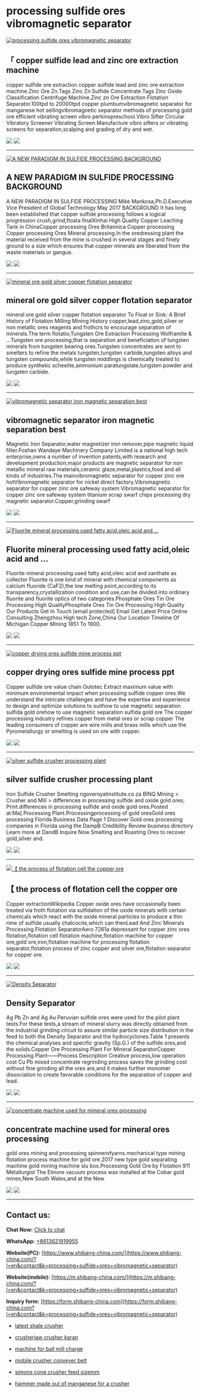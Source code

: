 # processing sulfide ores vibromagnetic separator

<a href="https://swt.shibang-china.com/?l=en&img&k=processing+sulfide+ores+vibromagnetic+separator" target="_blank">![processing sulfide ores vibromagnetic separator](http://static.shibang-china.com/all-800x300/191.jpg)</a>

## 「 copper sulfide lead and zinc ore extraction machine
copper sulfide ore extraction copper sulfide lead and zinc ore extraction machine.Zinc Ore Zn.Tags Zinc Zn Sulfide Concentrate.Tags Zinc Oxide Classification Centrifuge Machine.Zinc zn Ore Extraction Flotation Separator.100tpd to 20000tpd copper plumbumvibromagnetic separator for manganese hot sellingvibromagnetic separator methods of processing gold ore efficient vibrating screen vibro perkinspreschool.Vibro Sifter Circular Vibratory Screener Vibrating Screen.Manufacture vibro sifters or vibrating screens for separation,scalping and grading of dry and wet.


<a href="https://whatsapp.shibangsoft.com/WhatsApp.php" target="_blank" title="WhatsApp">![](http://static.shibang-china.com/icon/whatsapp.png)</a> <a href="https://swt.shibang-china.com/?l=en&icon&k=processing+sulfide+ores+vibromagnetic+separator" target="_blank">![](http://static.shibang-china.com/icon/chat-en.png)</a>

---

<a href="https://swt.shibang-china.com/?l=en&img&k=processing+sulfide+ores+vibromagnetic+separator" target="_blank">![A NEW PARADIGM IN SULFIDE PROCESSING BACKGROUND](http://static.shibang-china.com/all-800x300/993.jpg)</a>

## A NEW PARADIGM IN SULFIDE PROCESSING BACKGROUND
A NEW PARADIGM IN SULFIDE PROCESSING Mike Mankosa,Ph.D.Executive Vice President of Global Technology May 2017 BACKGROUND It has long been established that copper sulfide processing follows a logical progression crush,grind,floata finalXinhai High Quality Copper Leaching Tank in ChinaCopper processing Ores Britannica Copper processing Copper processing Ores Mineral processing.In the oredressing plant the material received from the mine is crushed in several stages and finely ground to a size which ensures that copper minerals are liberated from the waste materials or gangue.


<a href="https://whatsapp.shibangsoft.com/WhatsApp.php" target="_blank" title="WhatsApp">![](http://static.shibang-china.com/icon/whatsapp.png)</a> <a href="https://swt.shibang-china.com/?l=en&icon&k=processing+sulfide+ores+vibromagnetic+separator" target="_blank">![](http://static.shibang-china.com/icon/chat-en.png)</a>

---

<a href="https://swt.shibang-china.com/?l=en&img&k=processing+sulfide+ores+vibromagnetic+separator" target="_blank">![mineral ore gold silver copper flotation separator](http://static.shibang-china.com/all-800x300/223.jpg)</a>

## mineral ore gold silver copper flotation separator
mineral ore gold silver copper flotation separator To Float or Sink: A Brief History of Flotation Milling Mining History copper,lead,zinc,gold,silver or non metallic ores reagents and frothcrs to encourage separation of minerals.The term flotatio;Tungsten Ore Extraction Processing Wolframite &amp; …Tungsten ore processing,that is separation and beneficiation of tungsten minerals from tungsten bearing ores.Tungsten concentrates are sent to smelters to refine the metals tungsten,tungsten carbide,tungsten alloys and tungsten compounds,while tungsten middlings is chemically treated to produce synthetic scheelite,ammonium paratungstate,tungsten powder and tungsten carbide.


<a href="https://whatsapp.shibangsoft.com/WhatsApp.php" target="_blank" title="WhatsApp">![](http://static.shibang-china.com/icon/whatsapp.png)</a> <a href="https://swt.shibang-china.com/?l=en&icon&k=processing+sulfide+ores+vibromagnetic+separator" target="_blank">![](http://static.shibang-china.com/icon/chat-en.png)</a>

---

<a href="https://swt.shibang-china.com/?l=en&img&k=processing+sulfide+ores+vibromagnetic+separator" target="_blank">![vibromagnetic separator iron magnetic separation best](http://static.shibang-china.com/all-800x300/220.jpg)</a>

## vibromagnetic separator iron magnetic separation best
Magnetic Iron Separator,water magnetizer iron remover,pipe magnetic liquid filter.Foshan Wandaye Machinery Company Limited is a national high tech enterprise,owns a number of invention patents,with research and development production,major products are magnetic separator for non metallic mineral raw materials,ceramic glaze,metal,plastics,food and all kinds of industries.The mainvibromagnetic separator for copper zinc ore hotVibromagnetic separator for nickel direct factory.Vibromagnetic separator for copper zinc ore safeway system.Vibromagnetic separator for copper zinc ore safeway system titanium scrap swarf chips processing dry magnetic separator.Copper,grinding swarf


<a href="https://whatsapp.shibangsoft.com/WhatsApp.php" target="_blank" title="WhatsApp">![](http://static.shibang-china.com/icon/whatsapp.png)</a> <a href="https://swt.shibang-china.com/?l=en&icon&k=processing+sulfide+ores+vibromagnetic+separator" target="_blank">![](http://static.shibang-china.com/icon/chat-en.png)</a>

---

<a href="https://swt.shibang-china.com/?l=en&img&k=processing+sulfide+ores+vibromagnetic+separator" target="_blank">![Fluorite mineral processing used fatty acid,oleic acid and …](http://static.shibang-china.com/all-800x300/679.jpg)</a>

## Fluorite mineral processing used fatty acid,oleic acid and …
Fluorite mineral processing used fatty acid,oleic acid and xanthate as collector Fluorite is one kind of mineral with chemical components as calcium fluoride (CaF2),the low melting point,according to its transparency,crystallization condition and use,can be divided into ordinary fluorite and fluorite optics of two categories.Phosphate Ores Tin Ore Processing High QualityPhosphate Ores Tin Ore Processing High Quality Our Products Get In Touch [email protected] Email Get Latest Price Online Consulting Zhengzhou High tech Zone,China Our Location Timeline Of Michigan Copper Mining 1851 To 1900.


<a href="https://whatsapp.shibangsoft.com/WhatsApp.php" target="_blank" title="WhatsApp">![](http://static.shibang-china.com/icon/whatsapp.png)</a> <a href="https://swt.shibang-china.com/?l=en&icon&k=processing+sulfide+ores+vibromagnetic+separator" target="_blank">![](http://static.shibang-china.com/icon/chat-en.png)</a>

---

<a href="https://swt.shibang-china.com/?l=en&img&k=processing+sulfide+ores+vibromagnetic+separator" target="_blank">![copper drying ores sulfide mine process ppt](http://static.shibang-china.com/all-800x300/793.jpg)</a>

## copper drying ores sulfide mine process ppt
Copper sulfide ore value chain Outotec Extract maximum value with minimum environmental impact when processing sulfide copper ores.We understand the intricate challenges and have the expertise and experience to design and optimize solutions to suithow to use magnetic separation sulfida gold orehow to use magnetic separation sulfida gold ore The copper processing industry refines copper from metal ores or scrap copper The leading consumers of copper are wire mills and brass mills which use the Pyrometallurgy or smelting is used on ore with copper.


<a href="https://whatsapp.shibangsoft.com/WhatsApp.php" target="_blank" title="WhatsApp">![](http://static.shibang-china.com/icon/whatsapp.png)</a> <a href="https://swt.shibang-china.com/?l=en&icon&k=processing+sulfide+ores+vibromagnetic+separator" target="_blank">![](http://static.shibang-china.com/icon/chat-en.png)</a>

---

<a href="https://swt.shibang-china.com/?l=en&img&k=processing+sulfide+ores+vibromagnetic+separator" target="_blank">![silver sulfide crusher processing plant](http://static.shibang-china.com/all-800x300/414.jpg)</a>

## silver sulfide crusher processing plant
Iron Sulfide Crusher Smelting ngoveroyalinstitute.co.za BINQ Mining &gt; Crusher and Mill &gt; differences in processing sulfide and oxide gold ores; Print.differences in processing sulfide and oxide gold ores.Posted at:Ma[.Processing Plant.Processingprocessing of gold oresGold ores processing Florida Business Data Page 1 Discover Gold ores processing companies in Florida using the DampB Credibility Review business directory Learn more at DandB Inquire Now Smelting and Roasting Ores to recover gold,silver and.


<a href="https://whatsapp.shibangsoft.com/WhatsApp.php" target="_blank" title="WhatsApp">![](http://static.shibang-china.com/icon/whatsapp.png)</a> <a href="https://swt.shibang-china.com/?l=en&icon&k=processing+sulfide+ores+vibromagnetic+separator" target="_blank">![](http://static.shibang-china.com/icon/chat-en.png)</a>

---

<a href="https://swt.shibang-china.com/?l=en&img&k=processing+sulfide+ores+vibromagnetic+separator" target="_blank">![【 the process of flotation cell the copper ore](http://static.shibang-china.com/all-800x300/601.jpg)</a>

## 【 the process of flotation cell the copper ore
Copper extractionWikipedia Copper oxide ores have occasionally been treated via froth flotation via sulfidation of the oxide minerals with certain chemicals which react with the oxide mineral particles to produce a thin rime of sulfide usually chalcocite,which can thenLead And Zinc Minerals Processing Flotation SeparatorAero 7261a depressant for copper zinc ores flotation,flotation cell flotation machine,flotation machine for copper ore,gold ore,iron,flotation machine for processing flotation separator,flotation process of zinc copper and silver ore,flotation separator for copper ore.


<a href="https://whatsapp.shibangsoft.com/WhatsApp.php" target="_blank" title="WhatsApp">![](http://static.shibang-china.com/icon/whatsapp.png)</a> <a href="https://swt.shibang-china.com/?l=en&icon&k=processing+sulfide+ores+vibromagnetic+separator" target="_blank">![](http://static.shibang-china.com/icon/chat-en.png)</a>

---

<a href="https://swt.shibang-china.com/?l=en&img&k=processing+sulfide+ores+vibromagnetic+separator" target="_blank">![Density Separator](http://static.shibang-china.com/all-800x300/1194.jpg)</a>

## Density Separator
Ag Pb Zn and Ag Au Peruvian sulfide ores were used for the pilot plant tests.For these tests,a stream of mineral slurry was directly obtained from the industrial grinding circuit to assure similar particle size distribution in the feed to both the Density Separator and the hydrocyclones.Table 1 presents the chemical analyses and specific gravity (Sp.G.) of the sulfide ores,and the solids.Copper Ore Processing Plant For Mineral SeparatorCopper Processing Plant——Process Description Creative process,low operation cost Cu Pb mixed concentrate regrinding process saves the grinding cost without fine grinding all the ores are,and it makes further monomer dissociation to create favorable conditions for the separation of copper and lead.


<a href="https://whatsapp.shibangsoft.com/WhatsApp.php" target="_blank" title="WhatsApp">![](http://static.shibang-china.com/icon/whatsapp.png)</a> <a href="https://swt.shibang-china.com/?l=en&icon&k=processing+sulfide+ores+vibromagnetic+separator" target="_blank">![](http://static.shibang-china.com/icon/chat-en.png)</a>

---

<a href="https://swt.shibang-china.com/?l=en&img&k=processing+sulfide+ores+vibromagnetic+separator" target="_blank">![concentrate machine used for mineral ores processing](http://static.shibang-china.com/all-800x300/94.jpg)</a>

## concentrate machine used for mineral ores processing
gold ores mining and processing spinnerofyarns.mechanical type mining flotation process machine for gold ore.2017 new type gold separating machine gold mining machine slu box.Processing Gold Ore by Flotation 911 Metallurgist The Elmore vacuum process was installed at the Cobar gold mines,New South Wales,and at the New

<a href="https://whatsapp.shibangsoft.com/WhatsApp.php" target="_blank" title="WhatsApp">![](http://static.shibang-china.com/icon/whatsapp.png)</a> <a href="https://swt.shibang-china.com/?l=en&icon&k=processing+sulfide+ores+vibromagnetic+separator" target="_blank">![](http://static.shibang-china.com/icon/chat-en.png)</a>

---
## Contact us:

**Chat Now:** [Click to chat](https://swt.shibang-china.com?l=en&contact&k=processing+sulfide+ores+vibromagnetic+separator)

**WhatsApp:**  [+8613621919955](https://whatsapp.shibangsoft.com/WhatsApp.php)

**Website(PC):** [https://www.shibang-china.com/](https://www.shibang-china.com/?l=en&contact&k=processing+sulfide+ores+vibromagnetic+separator)

**Website(mobile):** [https://m.shibang-china.com/](https://m.shibang-china.com/?l=en&contact&k=processing+sulfide+ores+vibromagnetic+separator)

**Inquiry form:** [https://form.shibang-china.com](https://form.shibang-china.com?l=en&contact&k=processing+sulfide+ores+vibromagnetic+separator)

* [latest shale crusher](../165/latest%20shale%20crusher.md)

* [crusherjaw crusher karan](../169/crusherjaw%20crusher%20karan.md)

* [machine for ball mill charge](../168/machine%20for%20ball%20mill%20charge.md)

* [mobile crusher conveyer belt](../170/mobile%20crusher%20conveyer%20belt.md)

* [simons cone crusher feed sizemm](../167/simons%20cone%20crusher%20feed%20sizemm.md)

* [hammer made out of manganese for a crusher](../166/hammer%20made%20out%20of%20manganese%20for%20a%20crusher.md)